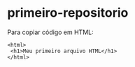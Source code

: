 # primeiro-repositorio

Para copiar código em HTML:
```
<html>
 <h1>Meu primeiro arquivo HTML</h1>
</html>
```
